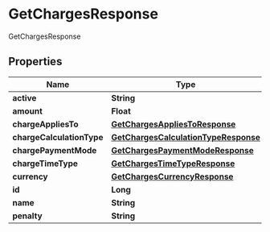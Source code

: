 

# GetChargesResponse

GetChargesResponse

## Properties

| Name | Type | Description | Notes |
|------------ | ------------- | ------------- | -------------|
|**active** | **String** |  |  [optional] |
|**amount** | **Float** |  |  [optional] |
|**chargeAppliesTo** | [**GetChargesAppliesToResponse**](GetChargesAppliesToResponse.md) |  |  [optional] |
|**chargeCalculationType** | [**GetChargesCalculationTypeResponse**](GetChargesCalculationTypeResponse.md) |  |  [optional] |
|**chargePaymentMode** | [**GetChargesPaymentModeResponse**](GetChargesPaymentModeResponse.md) |  |  [optional] |
|**chargeTimeType** | [**GetChargesTimeTypeResponse**](GetChargesTimeTypeResponse.md) |  |  [optional] |
|**currency** | [**GetChargesCurrencyResponse**](GetChargesCurrencyResponse.md) |  |  [optional] |
|**id** | **Long** |  |  [optional] |
|**name** | **String** |  |  [optional] |
|**penalty** | **String** |  |  [optional] |



